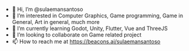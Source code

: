 - 👋 Hi, I’m @sulaemansantoso
- 👀 I’m interested in Computer Graphics, Game programming, Game in General, Art in general, much more
- 🌱 I’m currently learning Godot, Unity, Flutter, Vue and ThreeJS
- 💞️ I’m looking to collaborate on Game related project
- 📫 How to reach me at https://beacons.ai/sulaemansantoso

<!---
sulaemansantoso/sulaemansantoso is a ✨ special ✨ repository because its `README.md` (this file) appears on your GitHub profile.
You can click the Preview link to take a look at your changes.
--->
